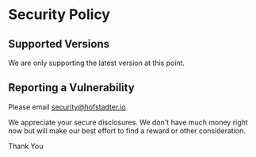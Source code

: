 # Security Policy

## Supported Versions

We are only supporting the latest version at this point.

## Reporting a Vulnerability

Please email security@hofstadter.io

We appreciate your secure disclosures. We don't have much money right now but will make our best effort to find a reward or other consideration.

Thank You
